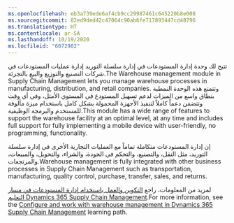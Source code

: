 ```yaml
---
ms.openlocfilehash: eb3a739ede6af4cb9cc29987461c645220b8e008
ms.sourcegitcommit: 82ed9ded42c47064c90ab6fe717893447cd48796
ms.translationtype: HT
ms.contentlocale: ar-SA
ms.lasthandoff: 10/19/2020
ms.locfileid: "6072982"
---
```

<span data-ttu-id="66701-101">تتيح لك وحدة إدارة المستودعات في إدارة سلسلة التوريد إدارة عمليات المستودعات في شركات التصنيع والتوزيع والبيع بالتجزئة.</span><span class="sxs-lookup"><span data-stu-id="66701-101">The Warehouse management module in Supply Chain Management lets you manage warehouse processes in manufacturing, distribution, and retail companies.</span></span> <span data-ttu-id="66701-102">وتتمتع هذه الوحدة النمطية بنطاق واسع من الميزات لدعم تسهيل المستودع في المستوي الأمثل، وفي أي وقت وتتضمن دعماً كاملاً لتنفيذ الأجهزة المحمولة بشكل كامل باستخدام ميزة مألوفة للمستخدم والبرمجة الوظيفية.</span><span class="sxs-lookup"><span data-stu-id="66701-102">This module has a wide range of features to support the warehouse facility at an optimal level, at any time and includes full support for fully implementing a mobile device with user-friendly, no programming, functionality.</span></span> 

<span data-ttu-id="66701-103">إن إدارة المستودعات متكاملة تماماً مع العمليات التجارية الأخرى في إدارة سلسلة التوريد، مثل النقل، والتصنيع، والتحكم في الجودة، والشراء، والتحويل، والمبيعات، والمرتجعات.</span><span class="sxs-lookup"><span data-stu-id="66701-103">Warehouse management is fully integrated with other business processes in Supply Chain Management such as transportation, manufacturing, quality control, purchase, transfer, sales, and returns.</span></span>

<span data-ttu-id="66701-104">لمزيد من المعلومات، راجع [التكوين والعمل باستخدام إدارة المستودعات في مسار التعليم Dynamics 365 Supply Chain Management](https://docs.microsoft.com/learn/paths/configure-work-warehouse-management-dyn365-supply-chain-mgmt/?azure-portal=true).</span><span class="sxs-lookup"><span data-stu-id="66701-104">For more information, see the [Configure and work with warehouse management in Dynamics 365 Supply Chain Management](https://docs.microsoft.com/learn/paths/configure-work-warehouse-management-dyn365-supply-chain-mgmt/?azure-portal=true) learning path.</span></span>



